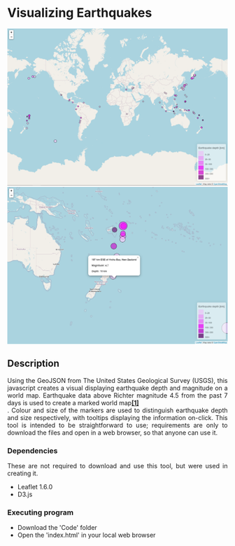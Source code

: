 # Visualizing Earthquakes 

<p align="center">
  <img src="Images/Overview.PNG" width="700" title="Overview">
  <img src="Images/CloseUp.PNG" width="700" alt="CloseUp">
</p>

## Description
<p align="justify">
Using the GeoJSON from The United States Geological Survey (USGS), this javascript creates a visual displaying earthquake depth and magnitude on a world map. 
Earthquake data above Richter magnitude 4.5 from the past 7 days is used to create a marked world map<a href="https://earthquake.usgs.gov/earthquakes/feed/v1.0/summary/4.5_week.geojson"><b>[1]</b></a><br>. 
Colour and size of the markers are used to distinguish earthquake depth and size respectively, with tooltips displaying the information on-click. 
This tool is intended to be straightforward to use; requirements are only to download the files and 
open in a web browser, so that anyone can use it.
</p>

### Dependencies

<p align="justify">
These are not required to download and use this tool, but were used in creating it. 
</p>

* Leaflet 1.6.0 
* D3.js

### Executing program

* Download the 'Code' folder
* Open the 'index.html' in your local web browser 


